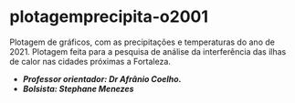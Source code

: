 # plotagemprecipita-o2001
Plotagem de gráficos, com as precipitações e temperaturas do ano de 2021. 
Plotagem feita para a pesquisa de análise da interferência das ilhas de calor nas cidades próximas a Fortaleza. 
- ***Professor orientador: Dr Afrânio Coelho.*** 
- ***Bolsista: Stephane Menezes***

